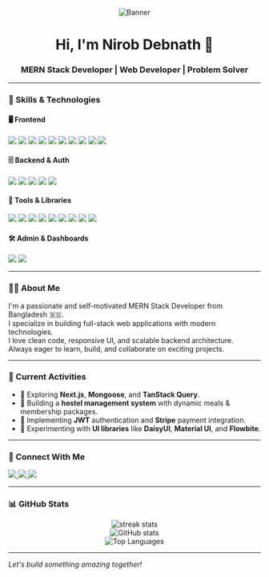 <!-- Banner Image -->
<p align="center">
  <img src="https://i.ibb.co/nsNXkHw/Nirob-Debnath.jpg" alt="Banner" />
</p>

<h1 align="center">Hi, I'm Nirob Debnath 👋</h1>
<h3 align="center">MERN Stack Developer | Web Developer | Problem Solver</h3>

---

### 🚀 Skills & Technologies

#### 🖥️ Frontend
<p>
  <img src="https://img.shields.io/badge/-HTML5-E34F26?logo=html5&logoColor=white&style=for-the-badge" />
  <img src="https://img.shields.io/badge/-CSS3-1572B6?logo=css3&logoColor=white&style=for-the-badge" />
  <img src="https://img.shields.io/badge/-TailwindCSS-38B2AC?logo=tailwind-css&logoColor=white&style=for-the-badge" />
  <img src="https://img.shields.io/badge/DaisyUI-%235A0EF8?style=for-the-badge&logoColor=white" />
  <img src="https://img.shields.io/badge/-Bootstrap-7952B3?logo=bootstrap&logoColor=white&style=for-the-badge" />
  <img src="https://img.shields.io/badge/-MaterialUI-007FFF?logo=mui&logoColor=white&style=for-the-badge" />
  <img src="https://img.shields.io/badge/-Flowbite-3B82F6?logo=flowbite&logoColor=white&style=for-the-badge" />
  <img src="https://img.shields.io/badge/-ReactJS-61DAFB?logo=react&logoColor=white&style=for-the-badge" />
  <img src="https://img.shields.io/badge/-React Router-CA4245?logo=react-router&logoColor=white&style=for-the-badge" />
  <img src="https://img.shields.io/badge/-Google Fonts-4285F4?logo=google&logoColor=white&style=for-the-badge" />
</p>

#### 🗄️ Backend & Auth
<p>
  <img src="https://img.shields.io/badge/-Node.js-339933?logo=node.js&logoColor=white&style=for-the-badge" />
  <img src="https://img.shields.io/badge/-Express.js-000000?logo=express&logoColor=white&style=for-the-badge" />
  <img src="https://img.shields.io/badge/-MongoDB-47A248?logo=mongodb&logoColor=white&style=for-the-badge" />
  <img src="https://img.shields.io/badge/-Firebase-FFCA28?logo=firebase&logoColor=white&style=for-the-badge" />
  <img src="https://img.shields.io/badge/-JWT-black?logo=jsonwebtokens&logoColor=white&style=for-the-badge" />
</p>

#### 🧩 Tools & Libraries
<p>
  <img src="https://img.shields.io/badge/-Axios-5A29E4?logo=axios&logoColor=white&style=for-the-badge" />
  <img src="https://img.shields.io/badge/-TanStack Query-FF4154?logo=react-query&logoColor=white&style=for-the-badge" />
  <img src="https://img.shields.io/badge/-Stream Chat-0064FF?logo=stream&logoColor=white&style=for-the-badge" />
  <img src="https://img.shields.io/badge/-NPM-CB3837?logo=npm&logoColor=white&style=for-the-badge" />
  <img src="https://img.shields.io/badge/-Postman-FF6C37?logo=postman&logoColor=white&style=for-the-badge" />
  <img src="https://img.shields.io/badge/-VS%20Code-007ACC?logo=visual-studio-code&logoColor=white&style=for-the-badge" />
  <img src="https://img.shields.io/badge/-Git-F05032?logo=git&logoColor=white&style=for-the-badge" />
  <img src="https://img.shields.io/badge/-GitHub-181717?logo=github&logoColor=white&style=for-the-badge" />
  <img src="https://img.shields.io/badge/-Vercel-000000?logo=vercel&logoColor=white&style=for-the-badge" />
</p>

#### 🛠️ Admin & Dashboards
<p>
  <img src="https://img.shields.io/badge/-Firebase%20Auth-FFCA28?logo=firebase&logoColor=white&style=for-the-badge" />
  <img src="https://img.shields.io/badge/-Custom%20Admin%20Dashboard-0A0A0A?style=for-the-badge&logo=data&logoColor=white" />
</p>

---

### 👨‍💻 About Me

I'm a passionate and self-motivated MERN Stack Developer from Bangladesh 🇧🇩.  
I specialize in building full-stack web applications with modern technologies.  
I love clean code, responsive UI, and scalable backend architecture.  
Always eager to learn, build, and collaborate on exciting projects.

---

### 🔭 Current Activities

- 🚀 Exploring **Next.js**, **Mongoose**, and **TanStack Query**.
- 🏨 Building a **hostel management system** with dynamic meals & membership packages.
- 🔐 Implementing **JWT** authentication and **Stripe** payment integration.
- 🎨 Experimenting with **UI libraries** like **DaisyUI**, **Material UI**, and **Flowbite**.

---

### 🔗 Connect With Me

<p>
  <a href="https://github.com/Nirob-Debnath" target="_blank">
    <img src="https://img.shields.io/badge/GitHub-%23181717.svg?&style=for-the-badge&logo=github&logoColor=white" />
  </a>
  <a href="https://www.linkedin.com/in/nirob-debnath" target="_blank">
    <img src="https://img.shields.io/badge/LinkedIn-%230077B5.svg?&style=for-the-badge&logo=linkedin&logoColor=white" />
  </a>
  <a href="mailto:nirobdebnath01@gmail.com">
    <img src="https://img.shields.io/badge/Gmail-D14836?style=for-the-badge&logo=gmail&logoColor=white" />
  </a>
</p>

---

### 📊 GitHub Stats

<p align="center">
  <img src="https://github-readme-streak-stats.herokuapp.com/?user=Nirob-Debnath&theme=tokyonight" alt="streak stats" />
  <br />
  <img src="https://github-readme-stats.vercel.app/api?username=Nirob-Debnath&show_icons=true&theme=tokyonight" alt="GitHub stats" />
  <br />
  <img src="https://github-readme-stats.vercel.app/api/top-langs/?username=Nirob-Debnath&layout=compact&theme=tokyonight" alt="Top Languages" />
</p>

---

*Let's build something amazing together!*
